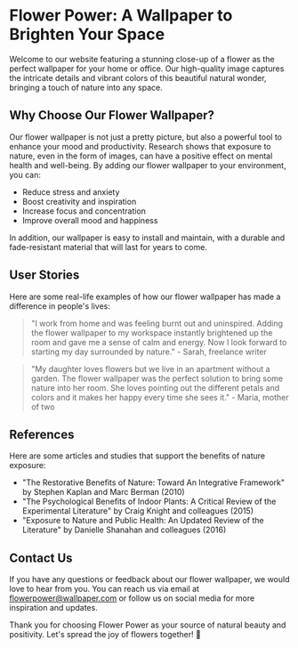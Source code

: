 <!--
Write me content for website with wallpaper which alt text is:

"A close-up of a flower"

The name/title of the page should not be 1:1 copy of the alt text but rather a real content of the website which is using this wallpaper.

- Use markdown format 
- Start with the heading
- The content should look like a real website 
- Include real sections like references, contact, user stories, etc. use things relevant to the page purpose.
- Feel free to use structure like headings, bullets, numbering, blockquotes, paragraphs, horizontal lines, etc.
- You can use formatting like bold or _italic_
- You can include UTF-8 emojis
- Links should be only #hash anchors (and you can refer to the document itself)
- Do not include images
-->

<!--font:"Montserrat"-->

# Flower Power: A Wallpaper to Brighten Your Space

Welcome to our website featuring a stunning close-up of a flower as the perfect wallpaper for your home or office. Our high-quality image captures the intricate details and vibrant colors of this beautiful natural wonder, bringing a touch of nature into any space.

## Why Choose Our Flower Wallpaper?

Our flower wallpaper is not just a pretty picture, but also a powerful tool to enhance your mood and productivity. Research shows that exposure to nature, even in the form of images, can have a positive effect on mental health and well-being. By adding our flower wallpaper to your environment, you can:

- Reduce stress and anxiety
- Boost creativity and inspiration
- Increase focus and concentration
- Improve overall mood and happiness

In addition, our wallpaper is easy to install and maintain, with a durable and fade-resistant material that will last for years to come.

## User Stories

Here are some real-life examples of how our flower wallpaper has made a difference in people's lives:

> "I work from home and was feeling burnt out and uninspired. Adding the flower wallpaper to my workspace instantly brightened up the room and gave me a sense of calm and energy. Now I look forward to starting my day surrounded by nature." - Sarah, freelance writer

> "My daughter loves flowers but we live in an apartment without a garden. The flower wallpaper was the perfect solution to bring some nature into her room. She loves pointing out the different petals and colors and it makes her happy every time she sees it." - Maria, mother of two

## References

Here are some articles and studies that support the benefits of nature exposure:

- "The Restorative Benefits of Nature: Toward An Integrative Framework" by Stephen Kaplan and Marc Berman (2010)
- "The Psychological Benefits of Indoor Plants: A Critical Review of the Experimental Literature" by Craig Knight and colleagues (2015)
- "Exposure to Nature and Public Health: An Updated Review of the Literature" by Danielle Shanahan and colleagues (2016)

## Contact Us

If you have any questions or feedback about our flower wallpaper, we would love to hear from you. You can reach us via email at [flowerpower@wallpaper.com](mailto:flowerpower@wallpaper.com) or follow us on social media for more inspiration and updates.

Thank you for choosing Flower Power as your source of natural beauty and positivity. Let's spread the joy of flowers together! 🌸
